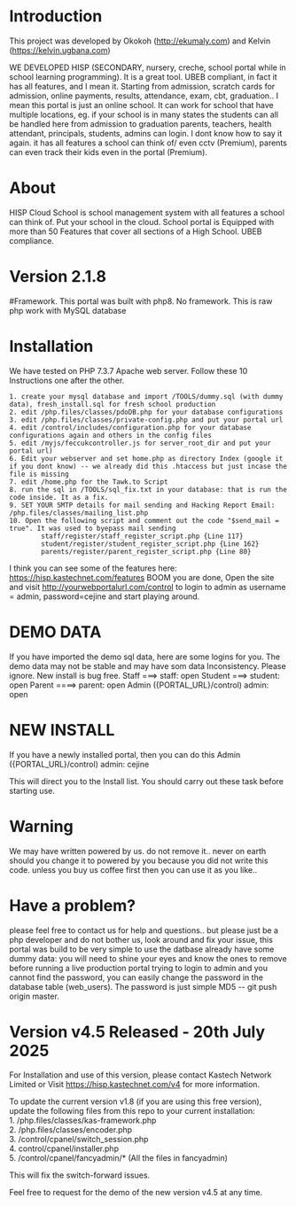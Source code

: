 # Introduction
This project was developed by Okokoh (http://ekumaly.com) and Kelvin (https://kelvin.ugbana.com)

WE DEVELOPED HISP (SECONDARY, nursery, creche, school portal while in school learning programming). It is a great tool. UBEB compliant, in fact it has all features, and I mean it. Starting from admission, scratch cards for admission, online payments, results, attendance, exam, cbt, graduation.. 
I mean this portal is just an online school. It can work for school that have multiple locations, eg. if your school is in many states the students can all be handled here from admission to graduation parents, teachers, health attendant, principals, students, admins can login. 
I dont know how to say it again. it has all features a school can think of/ even cctv (Premium), parents can even track their kids even in the portal (Premium).

# About
HISP Cloud School is school management system with all features a school can think of. 
Put your school in the cloud. School portal is Equipped with more than 50 Features that cover all sections of a High School. UBEB compliance.

# Version 2.1.8
#Framework. This portal was built with php8. No framework. This is raw php work with MySQL database

# Installation
We have tested on PHP 7.3.7 Apache web server. Follow these 10 Instructions one after the other.

    1. create your mysql database and import /TOOLS/dummy.sql (with dummy data), fresh_install.sql for fresh school production
    2. edit /php.files/classes/pdoDB.php for your database configurations
    3. edit /php.files/classes/private-config.php and put your portal url
    4. edit /control/includes/configuration.php for your database configurations again and others in the config files 
    5. edit /myjs/feccukcontroller.js for server_root_dir and put your portal url)
    6. Edit your webserver and set home.php as directory Index (google it if you dont know) -- we already did this .htaccess but just incase the file is missing
    7. edit /home.php for the Tawk.to Script
    8. run the sql in /TOOLS/sql_fix.txt in your database: that is run the code inside. It as a fix.
    9. SET YOUR SMTP details for mail sending and Hacking Report Email: /php.files/classes/mailing_list.php
    10. Open the following script and comment out the code "$send_mail = true". It was used to byepass mail sending
            staff/register/staff_register_script.php {Line 117}
            student/register/student_register_script.php {Line 162}
            parents/register/parent_register_script.php {Line 80}

I think you can see some of the features here: https://hisp.kastechnet.com/features BOOM you are done, Open the site and visit http://yourwebportalurl.com/control to login to admin as username = admin, password=cejine and start playing around.

# DEMO DATA
If you have imported the demo sql data, here are some logins for you. The demo data may not be stable and may have som data Inconsistency. Please ignore. New install is bug free.
Staff ===>                      staff: open
Student ===>                    student: open
Parent ====>                    parent: open
Admin ({PORTAL_URL}/control)      admin: open

# NEW INSTALL
If you have a newly installed portal, then you can do this
Admin ({PORTAL_URL}/control)      admin: cejine

This will direct you to the Install list. You should carry out these task before starting use.

# Warning
We may have written powered by us. do not remove it.. never on earth should you change it to powered by you because you did not write this code. unless you buy us coffee first then you can use it as you like..

# Have a problem?
please feel free to contact us for help and questions.. but please just be a php developer and do not bother us, look around and fix your issue, this portal was build to be very simple to use the datbase already have some dummy data: you will need to shine your eyes and know the ones to remove before running a live production portal trying to login to admin and you cannot find the password, you can easily change the password in the database table (web_users). The password is just simple MD5 -- git push origin master.

# Version v4.5 Released - 20th July 2025
For Installation and use of this version, please contact Kastech Network Limited or Visit https://hisp.kastechnet.com/v4 for more information.

To update the current version v1.8 (if you are using this free version), update the following files from this repo to your current installation:<br>
    1. /php.files/classes/kas-framework.php <br>
    2. /php.files/classes/encoder.php<br>
    3. /control/cpanel/switch_session.php<br>
    4. control/cpanel/installer.php<br>
    5. /control/cpanel/fancyadmin/* (All the files in fancyadmin)<br>
    
This will fix the switch-forward issues. 

Feel free to request for the demo of the new version v4.5 at any time.


